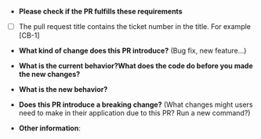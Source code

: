 * **Please check if the PR fulfills these requirements**
- [ ] The pull request title contains the ticket number in the title. For example [CB-1]

* **What kind of change does this PR introduce?** (Bug fix, new feature...)

* **What is the current behavior?What does the code do before you made the new changes?** 


* **What is the new behavior?**

* **Does this PR introduce a breaking change?** (What changes might users need to make in their application due to this PR? Run a new command?)

* **Other information**:
